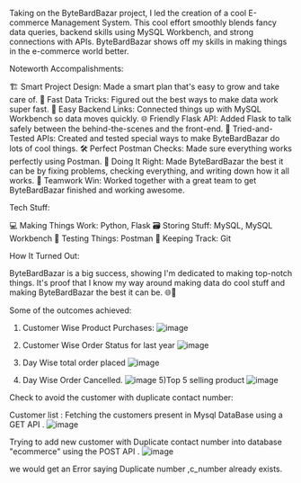 Taking on the ByteBardBazar project, I led the creation of a cool E-commerce Management System. This cool effort smoothly blends fancy data queries, backend skills using MySQL Workbench, and strong connections with APIs. ByteBardBazar shows off my skills in making things in the e-commerce world better.

Noteworth Accompalishments:

🏗️ Smart Project Design: Made a smart plan that's easy to grow and take care of.
🚀 Fast Data Tricks: Figured out the best ways to make data work super fast.
🔗 Easy Backend Links: Connected things up with MySQL Workbench so data moves quickly.
🌐 Friendly Flask API: Added Flask to talk safely between the behind-the-scenes and the front-end.
🔄 Tried-and-Tested APIs: Created and tested special ways to make ByteBardBazar do lots of cool things.
🛠️ Perfect Postman Checks: Made sure everything works perfectly using Postman.
🌟 Doing It Right: Made ByteBardBazar the best it can be by fixing problems, checking everything, and writing down how it all works.
🤝 Teamwork Win: Worked together with a great team to get ByteBardBazar finished and working awesome.

Tech Stuff:

💻 Making Things Work: Python, Flask
🗃️ Storing Stuff: MySQL, MySQL Workbench
🚀 Testing Things: Postman
🔄 Keeping Track: Git

How It Turned Out:

ByteBardBazar is a big success, showing I'm dedicated to making top-notch things. It's proof that I know my way around making data do cool stuff and making ByteBardBazar the best it can be. 🌐🚀


Some of the outcomes achieved:
1) Customer Wise Product Purchases:
![image](https://github.com/shreyasdeodhare/ByteBardBazaar/assets/67466611/64d94394-a09c-4180-ba82-bee878bc3fd7)

2) Customer Wise Order Status for last year
   ![image](https://github.com/shreyasdeodhare/ByteBardBazaar/assets/67466611/7b1bce38-cd0d-44c5-a024-71d481667612)
3) Day Wise total order placed
   ![image](https://github.com/shreyasdeodhare/ByteBardBazaar/assets/67466611/2379a66b-a0dd-4ed3-af6d-7ad4047e8e09)
4) Day Wise Order Cancelled.
    ![image](https://github.com/shreyasdeodhare/ByteBardBazaar/assets/67466611/ca0fb3a3-1855-4c8d-9194-0df98a12d5e3)
5)Top 5 selling product
   ![image](https://github.com/shreyasdeodhare/ByteBardBazaar/assets/67466611/8321d2ac-633f-4999-85c5-607e0320cc0a)


Check to avoid the customer with duplicate contact number:

Customer list : Fetching the customers present in Mysql DataBase using a GET API . 
![image](https://github.com/shreyasdeodhare/ByteBardBazaar/assets/67466611/fdb6f581-7b12-46c2-9660-c575e1ecf398)


Trying to add new customer with Duplicate contact number  into database "ecommerce" using the POST API . 
![image](https://github.com/shreyasdeodhare/ByteBardBazaar/assets/67466611/a59adefb-4c95-4de1-a4e3-f05214ab3855)

we would get an Error saying Duplicate number ,c_number already  exists. 














